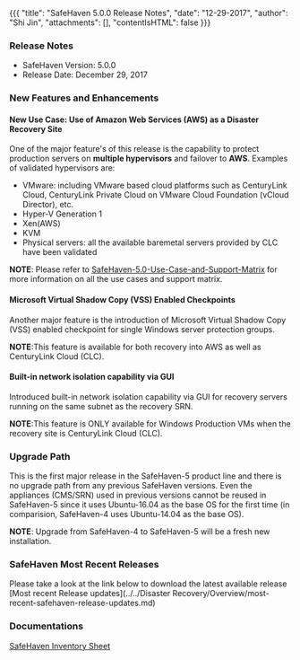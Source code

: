 
{{{
  "title": "SafeHaven 5.0.0 Release Notes",
  "date": "12-29-2017",
  "author": "Shi Jin",
  "attachments": [],
  "contentIsHTML": false
}}}

### Release Notes

- SafeHaven Version: 5.0.0
- Release Date: December 29, 2017

### New Features and Enhancements
#### New Use Case: Use of Amazon Web Services (AWS) as a Disaster Recovery Site

One of the major feature's of this release is the capability to protect production servers on **multiple hypervisors** and failover to **AWS**. Examples of validated hypervisors are:
* VMware: including VMware based cloud platforms such as CenturyLink Cloud, CenturyLink Private Cloud on VMware Cloud Foundation (vCloud Director), etc.
* Hyper-V Generation 1
* Xen(AWS)
* KVM
* Physical servers: all the available baremetal servers provided by CLC have been validated

**NOTE**: Please refer to [SafeHaven-5.0-Use-Case-and-Support-Matrix](SafeHaven-5.0-Use-Case-and-Support-Matrix.md) for more information on all the use cases and support matrix.

#### Microsoft Virtual Shadow Copy (VSS) Enabled Checkpoints
Another major feature is the introduction of Microsoft Virtual Shadow Copy (VSS) enabled checkpoint for single Windows server protection groups.

**NOTE**:This feature is available for both recovery into AWS as well as CenturyLink Cloud (CLC).

#### Built-in network isolation capability via GUI
Introduced built-in network isolation capability via GUI for recovery servers running on the same subnet as the recovery SRN.

**NOTE**:This feature is ONLY available for Windows Production VMs when the recovery site is CenturyLink Cloud (CLC).

### Upgrade Path
This is the first major release in the SafeHaven-5 product line and there is no upgrade path from any previous SafeHaven versions. Even the appliances (CMS/SRN) used in previous versions cannot be reused in SafeHaven-5 since it uses Ubuntu-16.04 as the base OS for the first time (in comparision, SafeHaven-4 uses Ubuntu-14.04 as the base OS).

**NOTE**: Upgrade from SafeHaven-4 to SafeHaven-5 will be a fresh new installation.

### SafeHaven Most Recent Releases
Please take a look at the link below to download the latest available release  
[Most recent Release updates](../../Disaster Recovery/Overview/most-recent-safehaven-release-updates.md)

### Documentations

[SafeHaven Inventory Sheet](https://download.safehaven.ctl.io/SH-5-Docs/SafeHaven-Inventory-Sheet-1.xlsm)
